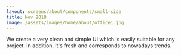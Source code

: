 ```yaml
---
layout: screens/about/components/small-side
title: Nov 2018
image: /assets/images/home/about/office1.jpg
---
```


We create a very clean and simple UI which is easily suitable for any project. In addition, it's fresh and corresponds to nowadays trends.
